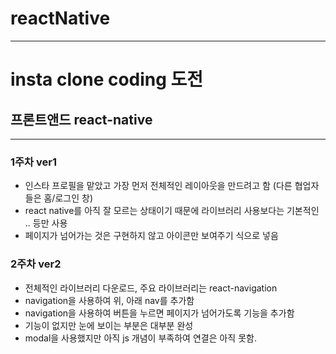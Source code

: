 # reactNative
---

# insta clone coding 도전 
## 프론트앤드 react-native 
---

### 1주차 ver1
* 인스타 프로필을 맡았고 가장 먼저 전체적인 레이아웃을 만드려고 함 (다른 협업자들은 홈/로그인 창)
* react native를 아직 잘 모르는 상태이기 때문에 라이브러리 사용보다는 기본적인 <View> <Text>.. 등만 사용 
* 페이지가 넘어가는 것은 구현하지 않고 아이콘만 보여주기 식으로 넣음

### 2주차 ver2
* 전체적인 라이브러리 다운로드, 주요 라이브러리는 react-navigation
* navigation을 사용하여 위, 아래 nav를 추가함
* navigation을 사용하여 버튼을 누르면 페이지가 넘어가도록 기능을 추가함 
* 기능이 없지만 눈에 보이는 부분은 대부분 완성 
* modal을 사용했지만 아직 js 개념이 부족하여 연결은 아직 못함. 
